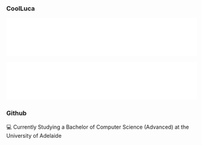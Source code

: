 ### CoolLuca 

![CoolImage](assets/CoolLuca.svg)
<!---
![CoolImage](assets/epic.svg)
-->
![CoolImage](assets/epic2.svg)

### Github
:computer: Currently Studying a Bachelor of Computer Science (Advanced) at the University of Adelaide

